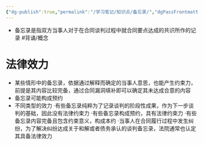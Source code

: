 ```yaml
---
{"dg-publish":true,"permalink":"/学习笔记/知识点/备忘录/","dgPassFrontmatter":true}
---
```


- 备忘录是指双方当事人对于在合同谈判过程中就合同要点达成的共识所作的记录 #背诵/概念 
# 法律效力
- 某些情形中的备忘录，依据通过解释而确定的当事人意思，也能产生约束力，前提是其内容比较完备，通过合同漏洞填补即可以确定其未达成合意的内容
- 备忘录可能构成预约
- 不同类型的效力
·有些备忘录纯粹为了记录谈判的阶段性成果，作为下一步谈判的基础，因此没有法律约束力
·有些备忘录构成预约，具有法律约束力
·有些备忘录内容完备且包含约束意义，构成本约 
·当事人在合同履行过程中发生纠纷，为了解决纠纷达成关于和解或者债务承认的谈判备忘录，法院通常也认定其具备法律效力